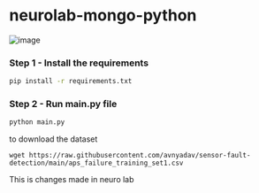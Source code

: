 # neurolab-mongo-python

![image](https://user-images.githubusercontent.com/57321948/196933065-4b16c235-f3b9-4391-9cfe-4affcec87c35.png)

### Step 1 - Install the requirements

```bash
pip install -r requirements.txt
```

### Step 2 - Run main.py file

```bash
python main.py
```
to download the dataset
```
wget https://raw.githubusercontent.com/avnyadav/sensor-fault-detection/main/aps_failure_training_set1.csv
```
This is changes made in neuro lab